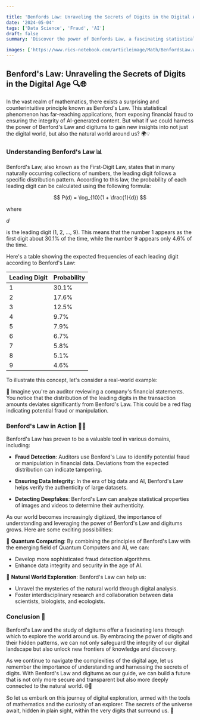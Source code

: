 ```yaml
---

title: 'Benfords Law: Unraveling the Secrets of Digits in the Digital Age'
date: '2024-05-04'
tags: ['Data Science', 'Fraud', 'AI']
draft: false
summary: 'Discover the power of Benfords Law, a fascinating statistical principle that unveils hidden patterns in digits.'

images: ['https://www.rics-notebook.com/articleimage/Math/BenfordsLaw.webp']
---
```


## Benford's Law: Unraveling the Secrets of Digits in the Digital Age 🔍🌐

In the vast realm of mathematics, there exists a surprising and counterintuitive principle known as Benford's Law. This statistical phenomenon has far-reaching applications, from exposing financial fraud to ensuring the integrity of AI-generated content. But what if we could harness the power of Benford's Law and digitums to gain new insights into not just the digital world, but also the natural world around us? 🌍💡

### Understanding Benford's Law 📊

Benford's Law, also known as the First-Digit Law, states that in many naturally occurring collections of numbers, the leading digit follows a specific distribution pattern. According to this law, the probability of each leading digit can be calculated using the following formula:

$$
P(d) = \log_{10}(1 + \frac{1}{d})
$$

where 

$d$

 is the leading digit (1, 2, ..., 9). This means that the number 1 appears as the first digit about 30.1% of the time, while the number 9 appears only 4.6% of the time.

Here's a table showing the expected frequencies of each leading digit according to Benford's Law:

| Leading Digit | Probability |
| ------------- | ----------- |
| 1             | 30.1%       |
| 2             | 17.6%       |
| 3             | 12.5%       |
| 4             | 9.7%        |
| 5             | 7.9%        |
| 6             | 6.7%        |
| 7             | 5.8%        |
| 8             | 5.1%        |
| 9             | 4.6%        |

To illustrate this concept, let's consider a real-world example:

🏦 Imagine you're an auditor reviewing a company's financial statements. You notice that the distribution of the leading digits in the transaction amounts deviates significantly from Benford's Law. This could be a red flag indicating potential fraud or manipulation.

### Benford's Law in Action 🕵️‍♂️

Benford's Law has proven to be a valuable tool in various domains, including:

- **Fraud Detection**: Auditors use Benford's Law to identify potential fraud or manipulation in financial data. Deviations from the expected distribution can indicate tampering.

- **Ensuring Data Integrity**: In the era of big data and AI, Benford's Law helps verify the authenticity of large datasets.

- **Detecting Deepfakes**: Benford's Law can analyze statistical properties of images and videos to determine their authenticity.

As our world becomes increasingly digitized, the importance of understanding and leveraging the power of Benford's Law and digitums grows. Here are some exciting possibilities:

🌟 **Quantum Computing**: By combining the principles of Benford's Law with the emerging field of Quantum Computers and AI, we can:

- Develop more sophisticated fraud detection algorithms.
- Enhance data integrity and security in the age of AI.

🌿 **Natural World Exploration**: Benford's Law can help us:

- Unravel the mysteries of the natural world through digital analysis.
- Foster interdisciplinary research and collaboration between data scientists, biologists, and ecologists.

### Conclusion 🌟

Benford's Law and the study of digitums offer a fascinating lens through which to explore the world around us. By embracing the power of digits and their hidden patterns, we can not only safeguard the integrity of our digital landscape but also unlock new frontiers of knowledge and discovery.

As we continue to navigate the complexities of the digital age, let us remember the importance of understanding and harnessing the secrets of digits. With Benford's Law and digitums as our guide, we can build a future that is not only more secure and transparent but also more deeply connected to the natural world. 🌐🌿

So let us embark on this journey of digital exploration, armed with the tools of mathematics and the curiosity of an explorer. The secrets of the universe await, hidden in plain sight, within the very digits that surround us. 🚀
